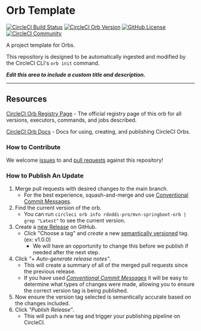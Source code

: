 # Orb Template


[![CircleCI Build Status](https://circleci.com/gh/rdoddi-pro/mvn-springboot-orb.svg?style=shield "CircleCI Build Status")](https://circleci.com/gh/rdoddi-pro/mvn-springboot-orb) [![CircleCI Orb Version](https://badges.circleci.com/orbs/rdoddi-pro/mvn-springboot-orb.svg)](https://circleci.com/orbs/registry/orb/rdoddi-pro/mvn-springboot-orb) [![GitHub License](https://img.shields.io/badge/license-MIT-lightgrey.svg)](https://raw.githubusercontent.com/rdoddi-pro/mvn-springboot-orb/master/LICENSE) [![CircleCI Community](https://img.shields.io/badge/community-CircleCI%20Discuss-343434.svg)](https://discuss.circleci.com/c/ecosystem/orbs)



A project template for Orbs.

This repository is designed to be automatically ingested and modified by the CircleCI CLI's `orb init` command.

_**Edit this area to include a custom title and description.**_

---

## Resources

[CircleCI Orb Registry Page](https://circleci.com/orbs/registry/orb/rdoddi-pro/mvn-springboot-orb) - The official registry page of this orb for all versions, executors, commands, and jobs described.

[CircleCI Orb Docs](https://circleci.com/docs/2.0/orb-intro/#section=configuration) - Docs for using, creating, and publishing CircleCI Orbs.

### How to Contribute

We welcome [issues](https://github.com/rdoddi-pro/mvn-springboot-orb/issues) to and [pull requests](https://github.com/rdoddi-pro/mvn-springboot-orb/pulls) against this repository!

### How to Publish An Update
1. Merge pull requests with desired changes to the main branch.
    - For the best experience, squash-and-merge and use [Conventional Commit Messages](https://conventionalcommits.org/).
2. Find the current version of the orb.
    - You can run `circleci orb info rdoddi-pro/mvn-springboot-orb | grep "Latest"` to see the current version.
3. Create a [new Release](https://github.com/rdoddi-pro/mvn-springboot-orb/releases/new) on GitHub.
    - Click "Choose a tag" and _create_ a new [semantically versioned](http://semver.org/) tag. (ex: v1.0.0)
      - We will have an opportunity to change this before we publish if needed after the next step.
4.  Click _"+ Auto-generate release notes"_.
    - This will create a summary of all of the merged pull requests since the previous release.
    - If you have used _[Conventional Commit Messages](https://conventionalcommits.org/)_ it will be easy to determine what types of changes were made, allowing you to ensure the correct version tag is being published.
5. Now ensure the version tag selected is semantically accurate based on the changes included.
6. Click _"Publish Release"_.
    - This will push a new tag and trigger your publishing pipeline on CircleCI.